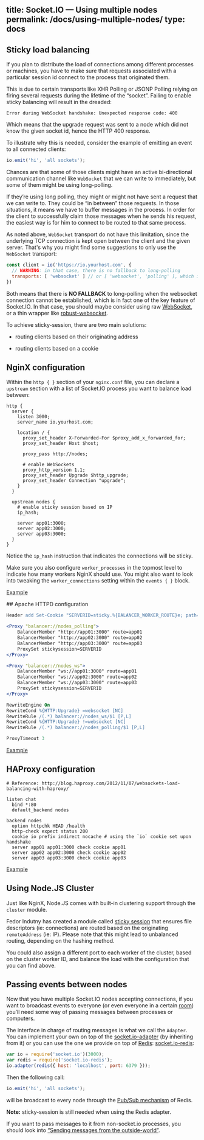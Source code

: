 title: Socket.IO  —  Using multiple nodes
permalink: /docs/using-multiple-nodes/
type: docs
---

## Sticky load balancing

If you plan to distribute the load of connections among different processes or machines, you have to make sure that requests associated with a particular session id connect to the process that originated them.

This is due to certain transports like XHR Polling or JSONP Polling relying on firing several requests during the lifetime of the &#8220;socket&#8221;. Failing to enable sticky balancing will result in the dreaded:

```
Error during WebSocket handshake: Unexpected response code: 400
```

Which means that the upgrade request was sent to a node which did not know the given socket id, hence the HTTP 400 response.

To illustrate why this is needed, consider the example of emitting an event to all connected clients:

```js
io.emit('hi', 'all sockets');
```

Chances are that some of those clients might have an active bi-directional communication channel like `WebSocket` that we can write to immediately, but some of them might be using long-polling.

If they&#8217;re using long polling, they might or might not have sent a request that we can write to. They could be &#8220;in between&#8221; those requests. In those situations, it means we have to buffer messages in the process. In order for the client to successfully claim those messages when he sends his request, the easiest way is for him to connect to be routed to that same process.

As noted above, `WebSocket` transport do not have this limitation, since the underlying TCP connection is kept open between the client and the given server. That's why you might find some suggestions to only use the `WebSocket` transport:

```js
const client = io('https://io.yourhost.com', {
  // WARNING: in that case, there is no fallback to long-polling
  transports: [ 'websocket' ] // or [ 'websocket', 'polling' ], which is the same thing
})
```

Both means that there is **NO FALLBACK** to long-polling when the websocket connection cannot be established, which is in fact one of the key feature of Socket.IO. In that case, you should maybe consider using raw [WebSocket](https://developer.mozilla.org/en-US/docs/Web/API/WebSocket), or a thin wrapper like [robust-websocket](https://github.com/appuri/robust-websocket).

To achieve sticky-session, there are two main solutions:

- routing clients based on their originating address

- routing clients based on a cookie


## NginX configuration

Within the `http { }` section of your `nginx.conf` file, you can declare a `upstream` section with a list of Socket.IO process you want to balance load between:

```nginx
http {
  server {
    listen 3000;
    server_name io.yourhost.com;

    location / {
      proxy_set_header X-Forwarded-For $proxy_add_x_forwarded_for;
      proxy_set_header Host $host;

      proxy_pass http://nodes;

      # enable WebSockets
      proxy_http_version 1.1;
      proxy_set_header Upgrade $http_upgrade;
      proxy_set_header Connection "upgrade";
    }
  }

  upstream nodes {
    # enable sticky session based on IP
    ip_hash;

    server app01:3000;
    server app02:3000;
    server app03:3000;
  }
}
```

Notice the `ip_hash` instruction that indicates the connections will be sticky.

Make sure you also configure `worker_processes` in the topmost level to indicate how many workers NginX should use. You might also want to look into tweaking the `worker_connections` setting within the `events { }` block.

[Example](https://github.com/socketio/socket.io/tree/master/examples/cluster-nginx)

## Apache HTTPD configuration

```apache
Header add Set-Cookie "SERVERID=sticky.%{BALANCER_WORKER_ROUTE}e; path=/" env=BALANCER_ROUTE_CHANGED

<Proxy "balancer://nodes_polling">
    BalancerMember "http://app01:3000" route=app01
    BalancerMember "http://app02:3000" route=app02
    BalancerMember "http://app03:3000" route=app03
    ProxySet stickysession=SERVERID
</Proxy>

<Proxy "balancer://nodes_ws">
    BalancerMember "ws://app01:3000" route=app01
    BalancerMember "ws://app02:3000" route=app02
    BalancerMember "ws://app03:3000" route=app03
    ProxySet stickysession=SERVERID
</Proxy>

RewriteEngine On
RewriteCond %{HTTP:Upgrade} =websocket [NC]
RewriteRule /(.*) balancer://nodes_ws/$1 [P,L]
RewriteCond %{HTTP:Upgrade} !=websocket [NC]
RewriteRule /(.*) balancer://nodes_polling/$1 [P,L]

ProxyTimeout 3
```

[Example](https://github.com/socketio/socket.io/tree/master/examples/cluster-httpd)

## HAProxy configuration

```
# Reference: http://blog.haproxy.com/2012/11/07/websockets-load-balancing-with-haproxy/

listen chat
  bind *:80
  default_backend nodes

backend nodes
  option httpchk HEAD /health
  http-check expect status 200
  cookie io prefix indirect nocache # using the `io` cookie set upon handshake
  server app01 app01:3000 check cookie app01
  server app02 app02:3000 check cookie app02
  server app03 app03:3000 check cookie app03
```

[Example](https://github.com/socketio/socket.io/tree/master/examples/cluster-haproxy)

## Using Node.JS Cluster

Just like NginX, Node.JS comes with built-in clustering support through the `cluster` module.

Fedor Indutny has created a module called [sticky session](https://github.com/indutny/sticky-session) that ensures file descriptors (ie: connections) are routed based on the originating `remoteAddress` (ie: IP). Please note that this might lead to unbalanced routing, depending on the hashing method.

You could also assign a different port to each worker of the cluster, based on the cluster worker ID, and balance the load with the configuration that you can find above.


## Passing events between nodes

Now that you have multiple Socket.IO nodes accepting connections, if you want to broadcast events to everyone (or even everyone in a certain [room](/docs/rooms-and-namespaces/#Rooms)) you&#8217;ll need some way of passing messages between processes or computers.

The interface in charge of routing messages is what we call the `Adapter`. You can implement your own on top of the [socket.io-adapter](https://github.com/socketio/socket.io-adapter) (by inheriting from it) or you can use the one we provide on top of [Redis](https://redis.io/): [socket.io-redis](https://github.com/socketio/socket.io-redis):

```js
var io = require('socket.io')(3000);
var redis = require('socket.io-redis');
io.adapter(redis({ host: 'localhost', port: 6379 }));
```

Then the following call:

```js
io.emit('hi', 'all sockets');
```

will be broadcast to every node through the [Pub/Sub mechanism](https://redis.io/topics/pubsub) of Redis.

**Note:** sticky-session is still needed when using the Redis adapter.

If you want to pass messages to it from non-socket.io processes, you should look into [&#8220;Sending messages from the outside-world&#8221;](/docs/rooms-and-namespaces/#Sending-messages-from-the-outside-world).
